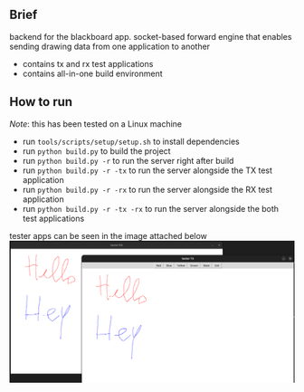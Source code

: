 ## Brief

backend for the blackboard app. socket-based forward engine that enables sending drawing data from one application to another

* contains tx and rx test applications 
* contains all-in-one build environment

## How to run

*Note*: this has been tested on a Linux machine

* run `tools/scripts/setup/setup.sh` to install dependencies
* run `python build.py` to build the project
* run `python build.py -r` to run the server right after build
* run `python build.py -r -tx` to run the server alongside the TX test application
* run `python build.py -r -rx` to run the server alongside the RX test application
* run `python build.py -r -tx -rx` to run the server alongside the both test applications

tester apps can be seen in the image attached below
![alt text](doc/resources/tester-apps.png)
